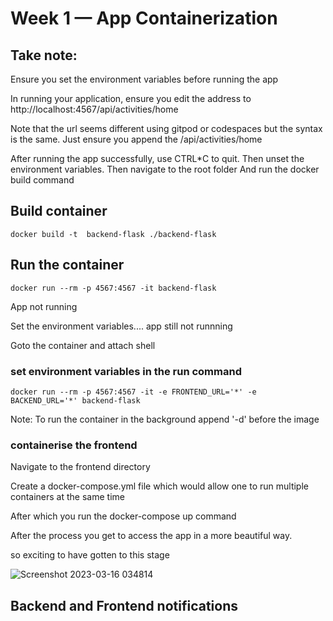 # Week 1 — App Containerization

## Take note:

Ensure you set the environment variables before running the app

In running your application, ensure you edit the address to http://localhost:4567/api/activities/home 

Note that the url seems different using gitpod or codespaces but the syntax is the same.  Just ensure you append the /api/activities/home

After running the app successfully, use CTRL*C to quit. 
Then unset the environment variables.
Then navigate to the root folder
And run the docker build command 

## Build container

    docker build -t  backend-flask ./backend-flask

## Run the container

    docker run --rm -p 4567:4567 -it backend-flask

App not running

Set the environment variables.... app still not runnning

Goto the container and attach shell

### set environment variables in the run command 

    docker run --rm -p 4567:4567 -it -e FRONTEND_URL='*' -e BACKEND_URL='*' backend-flask

Note: To run the container in the background append '-d' before the image

### containerise the frontend

Navigate to the frontend directory

Create a docker-compose.yml file which would allow one to run multiple containers at the same time

After which you run the docker-compose up command 

After the process you get to access the app in  a more beautiful way.

so exciting to have gotten to this stage

![Screenshot 2023-03-16 034814](https://user-images.githubusercontent.com/76499525/225499217-51878c1f-9784-4ca1-be9e-e85a13df59eb.png)

## Backend and Frontend notifications